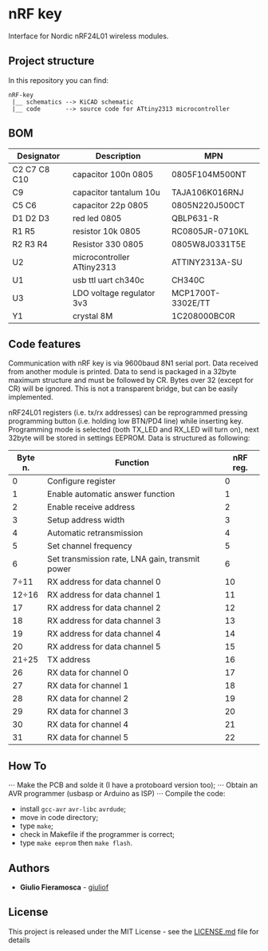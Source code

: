 # nRF key

Interface for Nordic nRF24L01 wireless modules.

## Project structure

In this repository you can find:
```
nRF-key
 |__ schematics --> KiCAD schematic
 |__ code       --> source code for ATtiny2313 microcontroller
```

## BOM

|Designator    | Description                | MPN               |
|--------------|----------------------------|-------------------|
|C2 C7 C8 C10  | capacitor 100n 0805        | 0805F104M500NT    |
|C9            | capacitor tantalum 10u     | TAJA106K016RNJ    |
|C5 C6         | capacitor 22p 0805         | 0805N220J500CT    |
|D1 D2 D3      | red led 0805               | QBLP631-R         |
|R1 R5         | resistor 10k 0805          | RC0805JR-0710KL   |
|R2 R3 R4      | Resistor 330 0805          | 0805W8J0331T5E    |
|U2            | microcontroller ATtiny2313 | ATTINY2313A-SU    |
|U1            | usb ttl uart ch340c        | CH340C            |
|U3            | LDO voltage regulator 3v3  | MCP1700T-3302E/TT |
|Y1            | crystal 8M                 | 1C208000BC0R      |


## Code features

Communication with nRF key is via 9600baud 8N1 serial port. Data received from another module is printed. Data to send is packaged in a 32byte maximum structure and must be followed by CR. Bytes over 32 (except for CR) will be ignored.
This is not a transparent bridge, but can be easily implemented.

nRF24L01 registers (i.e. tx/rx addresses) can be reprogrammed pressing programming button (i.e. holding low BTN/PD4 line) while inserting key. Programming mode is selected (both TX_LED and RX_LED will turn on), next 32byte will be stored in settings EEPROM. Data is structured as following:

| Byte n. |                       Function                  |  nRF reg. |
|---------|-------------------------------------------------|-----------|
|    0    |Configure register                               |     0     |
|    1    |Enable automatic answer function                 |     1     |
|    2    |Enable receive address                           |     2     |
|    3    |Setup address width                              |     3     |
|    4    |Automatic retransmission                         |     4     |
|    5    |Set channel frequency                            |     5     |
|    6    |Set transmission rate, LNA gain, transmit power  |     6     |
| 7&div;11|RX address for data channel 0                    |     10    |
|12&div;16|RX address for data channel 1                    |     11    |
|   17    |RX address for data channel 2                    |     12    |
|   18    |RX address for data channel 3                    |     13    |
|   19    |RX address for data channel 4                    |     14    |
|   20    |RX address for data channel 5                    |     15    |
|21&div;25|TX address                                       |     16    |
|   26    |RX data for channel 0                            |     17    |
|   27    |RX data for channel 1                            |     18    |
|   28    |RX data for channel 2                            |     19    |
|   29    |RX data for channel 3                            |     20    |
|   30    |RX data for channel 4                            |     21    |
|   31    |RX data for channel 5                            |     22    |

## How To

⋅⋅⋅ Make the PCB and solde it (I have a protoboard version too);
⋅⋅⋅ Obtain an AVR programmer (usbasp or Arduino as ISP)
⋅⋅⋅ Compile the code:
 * install `gcc-avr` `avr-libc` `avrdude`;
 * move in code directory;
 * type `make`;
 * check in Makefile if the programmer is correct;
 * type `make eeprom` then `make flash`.

## Authors

* **Giulio Fieramosca** - [giuliof](https://github.com/giuliof)


## License

This project is released under the MIT License - see the [LICENSE.md](LICENSE.md) file for details
